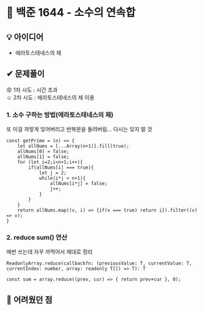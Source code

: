 # 🔎 백준 1644 - 소수의 연속합
## 💡 아이디어
- 에라토스테네스의 체
## ✔ 문제풀이
😡 1차 시도 : 시간 초과 <br />
☺️ 2차 시도 : 에라토스테네스의 체 이용 <br />

### 1. 소수 구하는 방법(에라토스테네스의 체)
또 이걸 까맣게 잊어버리고 반복문을 돌려버림... 다시는 잊지 말 것
```
const getPrime = (n) => {
    let allNums = [...Array(n+1)].fill(true);
    allNums[0] = false;
    allNums[1] = false;
    for (let i=2;i<n+1;i++){
        if(allNums[i] === true){
            let j = 2;
            while(i*j < n+1){
                allNums[i*j] = false;
                j++;
            }
        }
    }
    return allNums.map((v, i) => {if(v === true) return i}).filter((v) => v);
}

```

### 2. reduce sum() 연산
매번 쓰는데 자꾸 까먹어서 제대로 정리
```
ReadonlyArray.reduce(callbackfn: (previousValue: T, currentValue: T, currentIndex: number, array: readonly T[]) => T): T

const sum = array.reduce((prev, cur) => { return prev+cur }, 0);
```
## 🤕 어려웠던 점